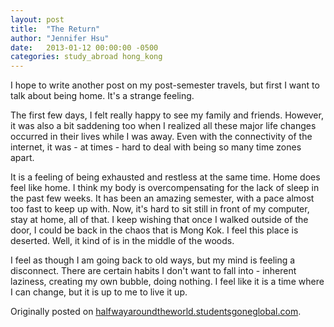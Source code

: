 ```yaml
---
layout: post
title:  "The Return"
author: "Jennifer Hsu"
date:   2013-01-12 00:00:00 -0500
categories: study_abroad hong_kong
---
```

I hope to write another post on my post-semester travels, but first I want to talk about being home. It's a strange feeling.

The first few days, I felt really happy to see my family and friends. However, it was also a bit saddening too when I realized all these major life changes occurred in their lives while I was away. Even with the connectivity of the internet, it was - at times - hard to deal with being so many time zones apart.

It is a feeling of being exhausted and restless at the same time. Home does feel like home. I think my body is overcompensating for the lack of sleep in the past few weeks. It has been an amazing semester, with a pace almost too fast to keep up with. Now, it's hard to sit still in front of my computer, stay at home, all of that. I keep wishing that once I walked outside of the door, I could be back in the chaos that is Mong Kok. I feel this place is deserted. Well, it kind of is in the middle of the woods.

I feel as though I am going back to old ways, but my mind is feeling a disconnect. There are certain habits I don't want to fall into - inherent laziness, creating my own bubble, doing nothing. I feel like it is a time where I can change, but it is up to me to live it up.

Originally posted on [halfwayaroundtheworld.studentsgoneglobal.com](https://sonder.io/p/post/68289d48-83a0-4632-869c-35c581ed387a).
